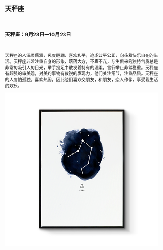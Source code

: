 ## 天秤座

&nbsp;

### 天秤座：9月23日—10月23日

&nbsp;

天秤座的人温柔儒雅，风度翩翩，喜欢和平，追求公平公正，向往着快乐自在的生活。天秤座非常注重自身的形象，落落大方，不卑不亢，与生俱来的独特气质总是非常的吸引人的目光，举手投足中散发着特有的温柔，言行举止非常稳重。天秤座有超强的审美观，对美的事物有敏锐的发现力，他们关注细节，注重品质。天秤座的人害怕孤独，喜欢热闹，因此他们喜欢交朋友，和朋友，恋人作伴，享受着生活的欢乐。


![](images/tiancheng.png)